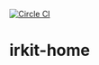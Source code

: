 [![Circle CI](https://circleci.com/gh/skohar/irkit-home.svg?style=svg)](https://circleci.com/gh/skohar/irkit-home)
# irkit-home
